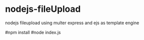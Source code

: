 # nodejs-fileUpload
nodejs fileupload using multer express and ejs as template engine

#npm install
#node index.js
